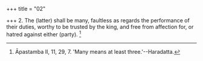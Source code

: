 +++
title = "02"

+++
2. The (latter) shall be many, faultless as regards the performance of their duties, worthy to be trusted by the king, and free from affection for, or hatred against either (party). [^2] 


[^2]:  Āpastamba II, 11, 29, 7. 'Many means at least three.'--Haradatta.
